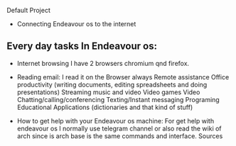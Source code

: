 Default Project

*  Connecting Endeavour os to the internet
  

 ## Every day tasks In Endeavour os:

* Internet browsing I have 2 browsers chromium qnd firefox.
  
* Reading email: I read it on the Browser always
            Remote assistance
            Office productivity (writing documents, editing spreadsheets and doing presentations)
            Streaming music and video
            Video games
            Video Chatting/calling/conferencing
            Texting/Instant messaging
            Programing
            Educational Applications (dictionaries and that kind of stuff)
* How to get help with your Endeavour os machine: For get help with endeavour os I normally use telegram channel or also read the wiki of arch since is arch base is the same commands and interface. 
        Sources
